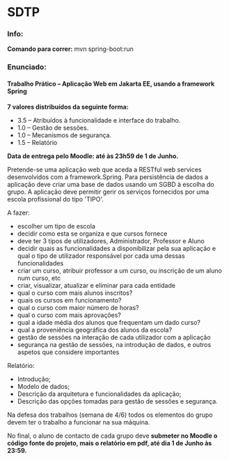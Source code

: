 # SDTP

### Info:
__Comando para correr:__ mvn spring-boot:run

### Enunciado:
#### Trabalho Prático – Aplicação Web em Jakarta EE, usando a framework Spring

__7 valores distribuídos da seguinte forma:__
- 3.5 – Atribuídos à funcionalidade e interface do trabalho.
- 1.0 – Gestão de sessões.
- 1.0 – Mecanismos de segurança.
- 1.5 – Relatório

__Data de entrega pelo Moodle: até às 23h59 de 1 de Junho.__

Pretende-se uma aplicação web que aceda a RESTful web services desenvolvidos com a framework.Spring. Para persistência de dados a aplicação deve criar uma base de dados usando um SGBD à escolha do grupo. A aplicação deve permitir gerir os serviços fornecidos por uma escola profissional do tipo 'TIPO'.

A fazer:
- escolher um tipo de escola
- decidir como esta se organiza e que cursos fornece
- deve ter 3 tipos de utilizadores, Administrador, Professor e Aluno 
- decidir quais as funcionalidades a disponibilizar pela sua aplicação e qual o tipo de utilizador responsável por cada uma dessas funcionalidades
- criar um curso, atribuir professor a um curso, ou inscrição de um aluno num curso, etc
- criar, visualizar, atualizar e eliminar para cada entidade
- qual o curso com mais alunos inscritos?
- quais os cursos em funcionamento?
- qual o curso com maior número de horas?
- qual o curso com mais aprovações?
- qual a idade média dos alunos que frequentam um dado curso?
- qual a proveniência geográfica dos alunos da escola?
- gestão de sessões na interação de cada utilizador com a aplicação
- segurança na gestão de sessões, na introdução de dados, e outros aspetos que considere importantes

Relatório:
- Introdução;
- Modelo de dados;
- Descrição da arquitetura e funcionalidades da aplicação;
- Descrição das opções tomadas para gestão de sessões e segurança. 

Na defesa dos trabalhos (semana de 4/6) todos os elementos do grupo devem ter o trabalho
a funcionar na sua máquina.

No final, o aluno de contacto de cada grupo deve __submeter no Moodle o código fonte do projeto, mais o relatório em pdf, até dia 1 de Junho às 23:59.__
